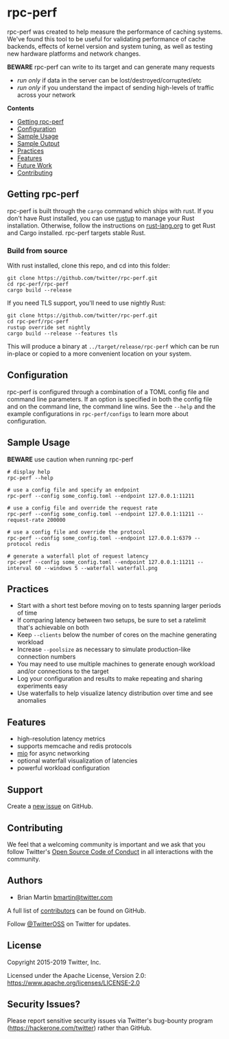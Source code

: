 # rpc-perf

rpc-perf was created to help measure the performance of caching systems. We've found this tool to be
useful for validating performance of cache backends, effects of kernel version and system tuning, as
well as testing new hardware platforms and network changes.

**BEWARE** rpc-perf can write to its target and can generate many requests
* *run only* if data in the server can be lost/destroyed/corrupted/etc
* *run only* if you understand the impact of sending high-levels of traffic across your network

**Contents**
* [Getting rpc-perf](#getting-rpc-perf)
* [Configuration](#configuration)
* [Sample Usage](#sample-usage)
* [Sample Output](#sample-output)
* [Practices](#practices)
* [Features](#features)
* [Future Work](#future-work)
* [Contributing](#contributing)

## Getting rpc-perf

rpc-perf is built through the `cargo` command which ships with rust. If you don't have Rust
installed, you can use [rustup][rustup] to manage your Rust installation. Otherwise, follow the
instructions on [rust-lang.org](https://rust-lang.org) to get Rust and Cargo installed.
rpc-perf targets stable Rust.

### Build from source

With rust installed, clone this repo, and cd into this folder:

```shell
git clone https://github.com/twitter/rpc-perf.git
cd rpc-perf/rpc-perf
cargo build --release
```

If you need TLS support, you'll need to use nightly Rust:

```shell
git clone https://github.com/twitter/rpc-perf.git
cd rpc-perf/rpc-perf
rustup override set nightly
cargo build --release --features tls
```

This will produce a binary at `../target/release/rpc-perf` which can be run in-place or copied to a
more convenient location on your system.

## Configuration

rpc-perf is configured through a combination of a TOML config file and command line parameters. If 
an option is specified in both the config file and on the command line, the command line wins. See
the `--help` and the example configurations in `rpc-perf/configs` to learn more about configuration.

## Sample Usage

**BEWARE** use caution when running rpc-perf

```shell
# display help
rpc-perf --help

# use a config file and specify an endpoint
rpc-perf --config some_config.toml --endpoint 127.0.0.1:11211

# use a config file and override the request rate
rpc-perf --config some_config.toml --endpoint 127.0.0.1:11211 --request-rate 200000

# use a config file and override the protocol
rpc-perf --config some_config.toml --endpoint 127.0.0.1:6379 --protocol redis

# generate a waterfall plot of request latency
rpc-perf --config some_config.toml --endpoint 127.0.0.1:11211 --interval 60 --windows 5 --waterfall waterfall.png
```

## Practices

* Start with a short test before moving on to tests spanning larger periods of time
* If comparing latency between two setups, be sure to set a ratelimit that's achievable on both
* Keep `--clients` below the number of cores on the machine generating workload
* Increase `--poolsize` as necessary to simulate production-like connection numbers
* You may need to use multiple machines to generate enough workload and/or connections to the target
* Log your configuration and results to make repeating and sharing experiments easy
* Use waterfalls to help visualize latency distribution over time and see anomalies

## Features

* high-resolution latency metrics
* supports memcache and redis protocols
* [mio][mio] for async networking
* optional waterfall visualization of latencies
* powerful workload configuration

## Support

Create a [new issue](https://github.com/twitter/rezolus/issues/new) on GitHub.

## Contributing

We feel that a welcoming community is important and we ask that you follow
Twitter's [Open Source Code of Conduct] in all interactions with the community.

## Authors

* Brian Martin <bmartin@twitter.com>

A full list of [contributors] can be found on GitHub.

Follow [@TwitterOSS](https://twitter.com/twitteross) on Twitter for updates.

## License

Copyright 2015-2019 Twitter, Inc.

Licensed under the Apache License, Version 2.0:
https://www.apache.org/licenses/LICENSE-2.0

## Security Issues?

Please report sensitive security issues via Twitter's bug-bounty program
(https://hackerone.com/twitter) rather than GitHub.

[contributors]: https://github.com/twitter/rezolus/graphs/contributors?type=a
[mio]: https://github.com/carllerche/mio
[Open Source Code of Conduct]: https://github.com/twitter/code-of-conduct/blob/master/code-of-conduct.md
[rustlang]: https://rust-lang.org/
[rustup]: https://rustup.rs

